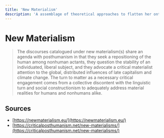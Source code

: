 ```yaml
---
title: 'New Materialism'
description: 'A assemblage of theoretical approaches to flatten her ontological hierarchy between humans and non-humans.'
---
```


# New Materialism
> The discourses catalogued under new materialism(s) share an agenda with posthumanism in that they seek a repositioning of the human among nonhuman actants, they question the stability of an individuated, liberal subject, and they advocate a critical materialist attention to the global, distributed influences of late capitalism and climate change. The turn to matter as a necessary critical engagement comes from a collective discontent with the linguistic turn and social constructionism to adequately address material realities for humans and nonhumans alike.

## Sources
- [https://newmaterialism.eu/](https://newmaterialism.eu/)
- [https://criticalposthumanism.net/new-materialisms/](https://criticalposthumanism.net/new-materialisms/)